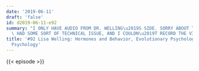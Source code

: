 ```yaml
---
date: '2019-06-11'
draft: 'false'
id: d2019-06-11-e92
summary: "I ONLY HAVE AUDIO FROM DR. WELLING\u2019S SIDE. SORRY ABOUT THAT, BUT I\
  \ HAD SOME SORT OF TECHNICAL ISSUE, AND I COULDN\u2019T RECORD THE VIDEO.&nbsp;"
title: '#92 Lisa Welling: Hormones and Behavior, Evolutionary Psychology and Social
  Psychology'
---
```

{{< episode >}}
